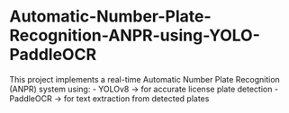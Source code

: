 # Automatic-Number-Plate-Recognition-ANPR-using-YOLO-PaddleOCR
This project implements a real-time  Automatic Number Plate Recognition (ANPR) system using:  - YOLOv8 → for accurate license plate detection   - PaddleOCR → for text extraction from detected plates 
